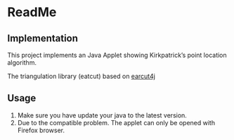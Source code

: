 # ReadMe
## Implementation
This project implements an Java Applet showing Kirkpatrick’s point location algorithm.

The triangulation library (eatcut) based on [earcut4j](https://github.com/earcut4j/earcut4j)

## Usage
1. Make sure you have update your java to the latest version.
2. Due to the compatible problem. The applet can only be opened with Firefox browser.
